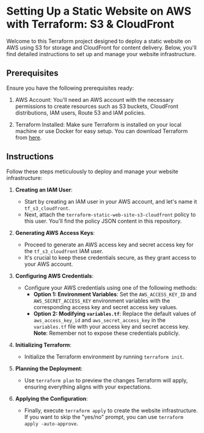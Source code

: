 # Setting Up a Static Website on AWS with Terraform: S3 & CloudFront

Welcome to this Terraform project designed to deploy a static website on AWS using S3 for storage and CloudFront for content delivery. Below, you'll find detailed instructions to set up and manage your website infrastructure.

## Prerequisites

Ensure you have the following prerequisites ready:

1. AWS Account: You'll need an AWS account with the necessary permissions to create resources such as S3 buckets, CloudFront distributions, IAM users, Route 53 and IAM policies.

2. Terraform Installed: Make sure Terraform is installed on your local machine or use Docker for easy setup. You can download Terraform from [here](https://www.terraform.io/downloads.html).

## Instructions

Follow these steps meticulously to deploy and manage your website infrastructure:

1. **Creating an IAM User**:

   - Start by creating an IAM user in your AWS account, and let's name it `tf_s3_cloudfront`.
   - Next, attach the `terraform-static-web-site-s3-cloudfront` policy to this user. You'll find the policy JSON content in this repository.

2. **Generating AWS Access Keys**:

   - Proceed to generate an AWS access key and secret access key for the `tf_s3_cloudfront` IAM user.
   - It's crucial to keep these credentials secure, as they grant access to your AWS account.

3. **Configuring AWS Credentials**:

   - Configure your AWS credentials using one of the following methods:
     - **Option 1: Environment Variables**: Set the `AWS_ACCESS_KEY_ID` and `AWS_SECRET_ACCESS_KEY` environment variables with the corresponding access key and secret access key values.
     - **Option 2: Modifying `variables.tf`**: Replace the default values of `aws_access_key_id` and `aws_secret_access_key` in the `variables.tf` file with your access key and secret access key. **Note**: Remember not to expose these credentials publicly.

4. **Initializing Terraform**:

   - Initialize the Terraform environment by running `terraform init`.

5. **Planning the Deployment**:

   - Use `terraform plan` to preview the changes Terraform will apply, ensuring everything aligns with your expectations.

6. **Applying the Configuration**:

   - Finally, execute `terraform apply` to create the website infrastructure. If you want to skip the "yes/no" prompt, you can use `terraform apply -auto-approve`.
